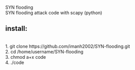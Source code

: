 SYN flooding<br />
SYN flooding attack code with scapy (python)<br />
<p><h2>install:</h2><p/><br />
1. git clone https://github.com/imanh2002/SYN-flooding.git<br />
2. cd /home/username/SYN-flooding<br />
3. chmod a+x code<br />
4. ./code
